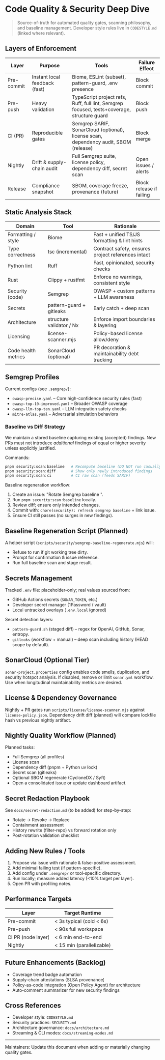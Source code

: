 # Code Quality & Security Deep Dive

> Source-of-truth for automated quality gates, scanning philosophy, and baseline management.
> Developer style rules live in `CODESTYLE.md` (linked where relevant).

## Layers of Enforcement

| Layer | Purpose | Tools | Failure Effect |
|-------|---------|-------|----------------|
| Pre-commit | Instant local feedback (fast) | Biome, ESLint (subset), pattern-guard, .env presence | Block commit |
| Pre-push | Heavy validation | TypeScript project refs, Ruff, full lint, Semgrep focused, tests+coverage, structure guard | Block push |
| CI (PR) | Reproducible gates | Semgrep SARIF, SonarCloud (optional), license scan, dependency audit, SBOM (release) | Block merge |
| Nightly | Drift & supply-chain audit | Full Semgrep suite, license policy, dependency diff, secret scan | Open issues / alerts |
| Release | Compliance snapshot | SBOM, coverage freeze, provenance (future) | Block release if failing |

## Static Analysis Stack

| Domain | Tool | Rationale |
|--------|------|-----------|
| Formatting / style | Biome | Fast + unified TS/JS formatting & lint hints |
| Type correctness | tsc (incremental) | Contract safety, ensures project references intact |
| Python lint | Ruff | Fast, opinionated, security checks |
| Rust | Clippy + rustfmt | Enforce no warnings, consistent style |
| Security (code) | Semgrep | OWASP + custom patterns + LLM awareness |
| Secrets | pattern-guard + gitleaks | Early catch + deep scan |
| Architecture | structure validator / Nx | Enforce import boundaries & layering |
| Licensing | license-scanner.mjs | Policy-based license allow/deny |
| Code health metrics | SonarCloud (optional) | PR decoration & maintainability debt tracking |

## Semgrep Profiles

Current configs (see `.semgrep/`):

- `owasp-precise.yaml` – Core high-confidence security rules (fast)
- `owasp-top-10-improved.yaml` – Broader OWASP coverage
- `owasp-llm-top-ten.yaml` – LLM integration safety checks
- `mitre-atlas.yaml` – Adversarial simulation behaviors

### Baseline vs Diff Strategy

We maintain a stored baseline capturing existing (accepted) findings. New PRs must not introduce *additional* findings of equal or higher severity unless explicitly justified.

Commands:

```bash
pnpm security:scan:baseline   # Recompute baseline (DO NOT run casually)
pnpm security:scan:diff       # Show only newly introduced findings
pnpm security:scan:ci         # CI raw scan (feeds SARIF)
```

Baseline regeneration workflow:

1. Create an issue: "Rotate Semgrep baseline <date>".
2. Run `pnpm security:scan:baseline` locally.
3. Review diff; ensure only intended changes.
4. Commit with: `chore(security): refresh semgrep baseline` + link issue.
5. Ensure CI still passes (no surges in new findings).

## Baseline Regeneration Script (Planned)
A helper script (`scripts/security/semgrep-baseline-regenerate.mjs`) will:
- Refuse to run if git working tree dirty.
- Prompt for confirmation & issue reference.
- Run full baseline scan and stage result.

## Secrets Management

Tracked `.env` file: placeholder-only; real values sourced from:
- GitHub Actions secrets (`SONAR_TOKEN`, etc.)
- Developer secret manager (1Password / vault)
- Local untracked overlays (`.env.local` ignored)

Secret detection layers:
- `pattern-guard.sh` (staged diff) – regex for OpenAI, GitHub, Sonar, entropy.
- `gitleaks` (workflow + manual) – deep scan including history (HEAD scope by default).

## SonarCloud (Optional Tier)

`sonar-project.properties` config enables code smells, duplication, and security hotspot analysis. If disabled, remove or limit `sonar.yml` workflow. Use when longitudinal maintainability metrics are desired.

## License & Dependency Governance

Nightly + PR gates run `scripts/license/license-scanner.mjs` against `license-policy.json`.
Dependency drift diff (planned) will compare lockfile hash vs previous nightly artifact.

## Nightly Quality Workflow (Planned)

Planned tasks:
- Full Semgrep (all profiles)
- License scan
- Dependency diff (pnpm + Python uv lock)
- Secret scan (gitleaks)
- Optional SBOM regenerate (CycloneDX / Syft)
- Open a consolidated issue or update dashboard artifact.

## Secret Redaction Playbook

See `docs/secret-redaction.md` (to be added) for step-by-step:
- Rotate → Revoke → Replace
- Containment assessment
- History rewrite (filter-repo) vs forward rotation only
- Post-rotation validation checklist

## Adding New Rules / Tools

1. Propose via issue with rationale & false-positive assessment.
2. Add minimal failing test (if pattern-specific).
3. Add config under `.semgrep/` or tool-specific directory.
4. Run locally; measure added latency (<10% target per layer).
5. Open PR with profiling notes.

## Performance Targets

| Layer | Target Runtime |
|-------|----------------|
| Pre-commit | < 3s typical (cold < 6s) |
| Pre-push | < 90s full workspace |
| CI PR (node layer) | < 6 min end-to-end |
| Nightly | < 15 min (parallelizable) |

## Future Enhancements (Backlog)

- Coverage trend badge automation
- Supply-chain attestations (SLSA provenance)
- Policy-as-code integration (Open Policy Agent) for architecture
- Auto-comment summarizer for new security findings

## Cross References

- Developer style: `CODESTYLE.md`
- Security practices: `SECURITY.md`
- Architecture governance: `docs/architecture.md`
- Streaming & CLI modes: `docs/streaming-modes.md`

---
Maintainers: Update this document when adding or materially changing quality gates.
